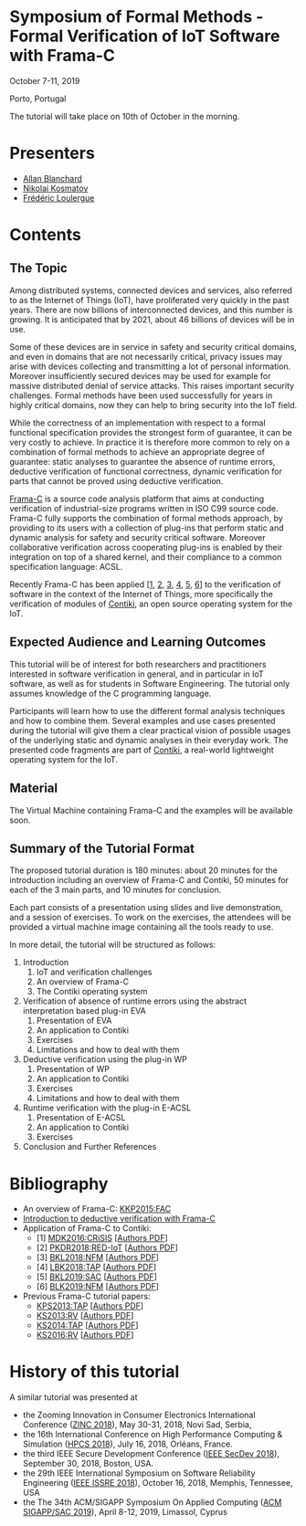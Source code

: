 # Symposium of Formal Methods - Formal Verification of IoT Software with Frama-C

October 7-11, 2019

Porto, Portugal

The tutorial will take place on 10th of October in the morning.

# Presenters

- [Allan Blanchard](https://allan-blanchard.fr)
- [Nikolai Kosmatov](https://nikolai-kosmatov.eu/)
- [Frédéric Loulergue](https://frederic.loulergue.eu/)

# Contents

## The Topic

Among distributed systems, connected devices and services, also
referred to as the Internet of Things (IoT), have proliferated very
quickly in the past years. There are now billions of interconnected
devices, and this number is growing. It is anticipated that by 2021,
about 46 billions of devices will be in use. 

Some of these devices are in service in safety and security critical domains, and
even in domains that are not necessarily critical, privacy issues may
arise with devices collecting and transmitting a lot of personal
information. Moreover insufficiently secured devices may be used for
example for massive distributed denial of service attacks.  This
raises important security challenges. Formal methods have been used
successfully for years in highly critical domains, now they can help
to bring security into the IoT field.

While the correctness of an implementation with respect to a formal
functional specification provides the strongest form of guarantee, it
can be very costly to achieve. In practice it is therefore more common
to rely on a combination of formal methods to achieve an appropriate
degree of guarantee: static analyses to guarantee the absence of
runtime errors, deductive verification of functional correctness,
dynamic verification for parts that cannot be proved using deductive
verification.

[Frama-C](https://frama-c.com) is a source code analysis
platform that aims at conducting verification of industrial-size
programs written in ISO C99 source code. Frama-C fully supports the
combination of formal methods approach, by providing to its users with
a collection of plug-ins that perform static and dynamic analysis for
safety and security critical software. Moreover collaborative
verification across cooperating plug-ins is enabled by their
integration on top of a shared kernel, and their compliance to a
common specification language: ACSL.

Recently Frama-C has been applied
\[[1](https://doi.org/10.1007/978-3-319-54876-0_9),
[2](https://dl.acm.org/citation.cfm?id=3234910),
[3](https://doi.org/10.1007/978-3-319-77935-5_3),
[4](https://doi.org/10.1007/978-3-319-92994-1_11),
[5](https://doi.org/10.1145/3297280.3297495),
[6](https://doi.org/10.1007/978-3-030-20652-9_6)\]
to the verification of software in
the context of the Internet of Things, more specifically the
verification of modules of [Contiki](https://github.com/contiki-ng/contiki-ng), an open source
operating system for the IoT. 

## Expected Audience and Learning Outcomes

This tutorial will be of interest for both researchers and practitioners interested in 
software verification in general, and in particular in IoT software, as well as for
students in Software Engineering.  The tutorial only assumes knowledge of the C
programming language.

Participants will learn how to use the different formal analysis techniques and
how to combine them. Several examples and use cases presented during the tutorial will
give them a clear practical vision of possible usages of the underlying static and
dynamic analyses in their everyday work. The presented code fragments are part of
[Contiki](https://github.com/contiki-ng/contiki-ng), a real-world lightweight operating
system for the IoT.

## Material

The Virtual Machine containing Frama-C and the examples will be available soon.

## Summary of the Tutorial Format

The proposed tutorial duration is 180 minutes: about 20 minutes for the
introduction including an overview of Frama-C and Contiki, 50 minutes
for each of the 3 main parts, and 10 minutes for conclusion.

Each part consists of a presentation using slides and live
demonstration, and a session of exercises.  To work on the exercises,
the attendees will be provided a virtual machine image containing all
the tools ready to use.

In more detail, the tutorial will be structured as follows:

1. Introduction
    1. IoT and verification challenges
    2. An overview of Frama-C
    3. The Contiki operating system
2. Verification of absence of runtime errors using the abstract interpretation based plug-in EVA
    1. Presentation of EVA
    2. An application to Contiki
    3. Exercises
    4. Limitations and how to deal with them
3. Deductive verification using the plug-in WP
    1. Presentation of WP
    2. An application to Contiki
    3. Exercises
    4. Limitations and how to deal with them
4. Runtime verification with the plug-in E-ACSL
    1. Presentation of E-ACSL
    2. An application to Contiki
    3. Exercises
5. Conclusion and Further References

# Bibliography

- An overview of Frama-C: [KKP2015:FAC](https://doi.org/10.1007/s00165-014-0326-7)
- [Introduction to deductive verification with Frama-C](https://allan-blanchard.fr/publis/frama-c-wp-tutorial-en.pdf)
- Application of Frama-C to Contiki:
     - \[1\] [MDK2016:CRiSIS](https://doi.org/10.1007/978-3-319-54876-0_9) 
       \[[Authors PDF](https://nikolai-kosmatov.eu/publications/mangano_dk_crisis_2016.pdf)\]
     - \[2\] [PKDR2018:RED-IoT](https://dl.acm.org/citation.cfm?id=3234910)
       \[[Authors PDF](https://nikolai-kosmatov.eu/publications/peyrard_kdr_rediot_2018.pdf)\]
     - \[3\] [BKL2018:NFM](https://doi.org/10.1007/978-3-319-77935-5_3)
       \[[Authors PDF](https://allan-blanchard.fr/publis/bkl_nfm_2018.pdf)\]
     - \[4\] [LBK2018:TAP](https://doi.org/10.1007/978-3-319-92994-1_11)
       \[[Authors PDF](https://hal.inria.fr/hal-01811922/document)\]
     - \[5\] [BKL2019:SAC](https://doi.org/10.1145/3297280.3297495)
       \[[Authors PDF](https://allan-blanchard.fr/publis/bkl_sac_2019.pdf)\]
     - \[6\] [BLK2019:NFM](https://doi.org/10.1007/978-3-030-20652-9_6)
       \[[Authors PDF](https://allan-blanchard.fr/publis/blk_nfm_2019.pdf)\]
- Previous Frama-C tutorial papers:
     - [KPS2013:TAP](https://doi.org/10.1007/978-3-642-38916-0_10)
       \[[Authors PDF](https://nikolai-kosmatov.eu/publications/kosmatov_ps_tap_2013.pdf)\]
     - [KS2013:RV](https://doi.org/10.1007/978-3-642-40787-1_29)
       \[[Authors PDF](https://nikolai-kosmatov.eu/publications/kosmatov_s_rv_2013.pdf)\]
     - [KS2014:TAP](https://doi.org/10.1007/978-3-319-09099-3_13)
       \[[Authors PDF](https://nikolai-kosmatov.eu/publications/kosmatov_s_tap_2014.pdf)\]
     - [KS2016:RV](https://doi.org/10.1007/978-3-319-46982-9_7)
       \[[Authors PDF](https://nikolai-kosmatov.eu/publications/kosmatov_s_rv_2016.pdf)\]

# History of this tutorial

A similar tutorial was presented at

- the Zooming Innovation in Consumer Electronics International Conference ([ZINC 2018](http://www.gozinc.org/#information)), May 30-31, 2018, Novi Sad, Serbia,
- the 16th International Conference on High Performance Computing & Simulation ([HPCS 2018](http://hpcs2018.cisedu.info/)), July 16, 2018, Orléans, France.
- the third IEEE Secure Development Conference ([IEEE SecDev 2018](https://secdev.ieee.org/2018/home)), September 30, 2018, Boston, USA.
- the 29th IEEE International Symposium on Software Reliability Engineering ([IEEE ISSRE 2018](http://2018.issre.net/)), October 16, 2018,  Memphis, Tennessee, USA
- the The 34th ACM/SIGAPP Symposium On Applied Computing ([ACM SIGAPP/SAC 2019](https://www.sigapp.org/sac/sac2019/)), April 8-12, 2019, Limassol, Cyprus
